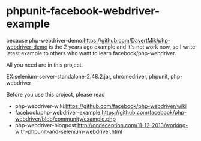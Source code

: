 # phpunit-facebook-webdriver-example

because php-webdriver-demo:<https://github.com/DavertMik/php-webdriver-demo> is the 2 years ago example and it's not work now, so I write latest example to others who want to learn facebook/php-webdriver.

All you need are in this project.

EX:selenium-server-standalone-2.48.2.jar, chromedriver, phpunit, php-webdriver

Before you use this project, please read

* php-webdriver-wiki:<https://github.com/facebook/php-webdriver/wiki>
* facebook/php-webdriver-example:<https://github.com/facebook/php-webdriver/blob/community/example.php>
* php-webdriver-blogpost:<http://codeception.com/11-12-2013/working-with-phpunit-and-selenium-webdriver.html>